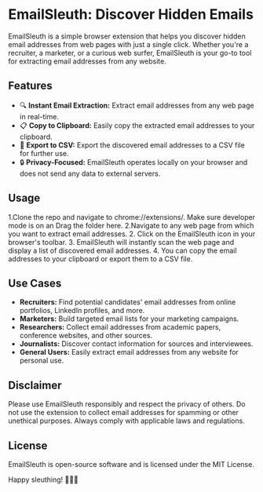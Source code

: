 # EmailSleuth: Discover Hidden Emails


EmailSleuth is a simple browser extension that helps you discover hidden email addresses from web pages with just a single click. Whether you're a recruiter, a marketer, or a curious web surfer, EmailSleuth is your go-to tool for extracting email addresses from any website.

## Features

- 🔍 **Instant Email Extraction:** Extract email addresses from any web page in real-time.
- 📋 **Copy to Clipboard:** Easily copy the extracted email addresses to your clipboard.
- 📁 **Export to CSV:** Export the discovered email addresses to a CSV file for further use.
- 🔒 **Privacy-Focused:** EmailSleuth operates locally on your browser and does not send any data to external servers.


## Usage

1.Clone the repo and navigate to chrome://extensions/. Make sure developer mode is on an Drag the folder here. 
2.Navigate to any web page from which you want to extract email addresses.
2. Click on the EmailSleuth icon in your browser's toolbar.
3. EmailSleuth will instantly scan the web page and display a list of discovered email addresses.
4. You can copy the email addresses to your clipboard or export them to a CSV file.

## Use Cases

- **Recruiters:** Find potential candidates' email addresses from online portfolios, LinkedIn profiles, and more.
- **Marketers:** Build targeted email lists for your marketing campaigns.
- **Researchers:** Collect email addresses from academic papers, conference websites, and other sources.
- **Journalists:** Discover contact information for sources and interviewees.
- **General Users:** Easily extract email addresses from any website for personal use.

## Disclaimer

Please use EmailSleuth responsibly and respect the privacy of others. Do not use the extension to collect email addresses for spamming or other unethical purposes. Always comply with applicable laws and regulations.

## License

EmailSleuth is open-source software and is licensed under the MIT License.

Happy sleuthing! 🕵️‍♀️💌
